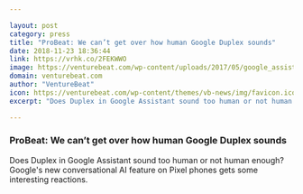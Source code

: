 ```yaml
---

layout: post
category: press
title: "ProBeat: We can’t get over how human Google Duplex sounds"
date: 2018-11-23 18:36:44
link: https://vrhk.co/2FEKWWO
image: https://venturebeat.com/wp-content/uploads/2017/05/google_assistant_logo.png?fit=1200%2C600&strip=all
domain: venturebeat.com
author: "VentureBeat"
icon: https://venturebeat.com/wp-content/themes/vb-news/img/favicon.ico
excerpt: "Does Duplex in Google Assistant sound too human or not human enough? Google's new conversational AI feature on Pixel phones gets some interesting reactions."

---
```


### ProBeat: We can’t get over how human Google Duplex sounds

Does Duplex in Google Assistant sound too human or not human enough? Google's new conversational AI feature on Pixel phones gets some interesting reactions.
